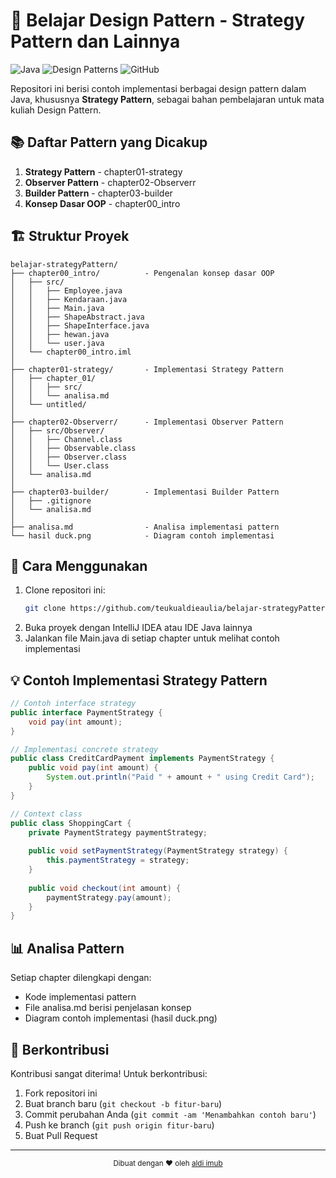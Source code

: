 # 🎯 Belajar Design Pattern - Strategy Pattern dan Lainnya

![Java](https://img.shields.io/badge/Java-ED8B00?style=for-the-badge&logo=openjdk&logoColor=white)
![Design Patterns](https://img.shields.io/badge/Design_Patterns-FF6F00?style=for-the-badge&logo=java&logoColor=white)
![GitHub](https://img.shields.io/github/license/textualdreadlia/belajar-strategyPattern?style=for-the-badge)

Repositori ini berisi contoh implementasi berbagai design pattern dalam Java, khususnya **Strategy Pattern**, sebagai bahan pembelajaran untuk mata kuliah Design Pattern.

## 📚 Daftar Pattern yang Dicakup
1. **Strategy Pattern** - chapter01-strategy
2. **Observer Pattern** - chapter02-Observerr
3. **Builder Pattern** - chapter03-builder
4. **Konsep Dasar OOP** - chapter00_intro

## 🏗 Struktur Proyek
```plaintext
belajar-strategyPattern/
├── chapter00_intro/          - Pengenalan konsep dasar OOP
│   ├── src/
│   │   ├── Employee.java
│   │   ├── Kendaraan.java
│   │   ├── Main.java
│   │   ├── ShapeAbstract.java
│   │   ├── ShapeInterface.java
│   │   ├── hewan.java
│   │   └── user.java
│   └── chapter00_intro.iml
│
├── chapter01-strategy/       - Implementasi Strategy Pattern
│   ├── chapter_01/
│   │   ├── src/
│   │   └── analisa.md
│   └── untitled/
│
├── chapter02-Observerr/      - Implementasi Observer Pattern
│   ├── src/Observer/
│   │   ├── Channel.class
│   │   ├── Observable.class
│   │   ├── Observer.class
│   │   └── User.class
│   └── analisa.md
│
├── chapter03-builder/        - Implementasi Builder Pattern
│   ├── .gitignore
│   └── analisa.md
│
├── analisa.md                - Analisa implementasi pattern
└── hasil duck.png            - Diagram contoh implementasi
```

## 🚀 Cara Menggunakan
1. Clone repositori ini:
   ```bash
   git clone https://github.com/teukualdieaulia/belajar-strategyPattern.git
   ```
2. Buka proyek dengan IntelliJ IDEA atau IDE Java lainnya
3. Jalankan file Main.java di setiap chapter untuk melihat contoh implementasi

## 💡 Contoh Implementasi Strategy Pattern
```java
// Contoh interface strategy
public interface PaymentStrategy {
    void pay(int amount);
}

// Implementasi concrete strategy
public class CreditCardPayment implements PaymentStrategy {
    public void pay(int amount) {
        System.out.println("Paid " + amount + " using Credit Card");
    }
}

// Context class
public class ShoppingCart {
    private PaymentStrategy paymentStrategy;
    
    public void setPaymentStrategy(PaymentStrategy strategy) {
        this.paymentStrategy = strategy;
    }
    
    public void checkout(int amount) {
        paymentStrategy.pay(amount);
    }
}
```

## 📊 Analisa Pattern
Setiap chapter dilengkapi dengan:
- Kode implementasi pattern
- File analisa.md berisi penjelasan konsep
- Diagram contoh implementasi (hasil duck.png)

## 🤝 Berkontribusi
Kontribusi sangat diterima! Untuk berkontribusi:
1. Fork repositori ini
2. Buat branch baru (`git checkout -b fitur-baru`)
3. Commit perubahan Anda (`git commit -am 'Menambahkan contoh baru'`)
4. Push ke branch (`git push origin fitur-baru`)
5. Buat Pull Request

---

<div align="center">
  <sub>Dibuat dengan ❤ oleh <a href="https://github.com/teukualdieaulia">aldi imub</a></sub>
</div>
